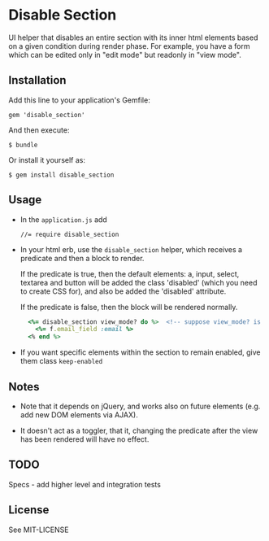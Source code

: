# Disable Section

UI helper that disables an entire section with its inner html elements based on a given condition during render phase.
For example, you have a form which can be edited only in "edit mode" but readonly in "view mode".

## Installation

Add this line to your application's Gemfile:

    gem 'disable_section'

And then execute:

    $ bundle

Or install it yourself as:

    $ gem install disable_section

## Usage

  * In the ```application.js``` add

     ```
     //= require disable_section
     ```

  * In your html erb, use the ```disable_section``` helper, which receives a predicate and then a block to render.

     If the predicate is true, then the default elements: a, input, select, textarea and button will be added the class 'disabled' (which you need to create CSS for), and also be added the 'disabled' attribute.

     If the predicate is false, then the block will be rendered normally.

    ```ruby
      <%= disable_section view_mode? do %>  <!-- suppose view_mode? is your redicate -->
        <%= f.email_field :email %>
      <% end %>
    ```

  * If you want specific elements within the section to remain enabled, give them class ```keep-enabled```


## Notes

  * Note that it depends on jQuery, and works also on future elements (e.g. add new DOM elements via AJAX).

  * It doesn't act as a toggler, that it, changing the predicate after the view has been rendered will have no effect.

## TODO

 Specs - add higher level and integration tests

## License

See MIT-LICENSE
